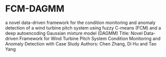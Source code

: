 # FCM-DAGMM
a novel data-driven framework for the condition monitoring and anomaly detection of a wind turbine pitch system using fuzzy C-means (FCM) and a deep autoencoding Gaussian mixture model (DAGMM)
Title: Novel Data-driven Framework for Wind Turbine Pitch System Condition Monitoring and Anomaly Detection with Case Study
Authors: Chen Zhang, Di Hu and Tao Yang
